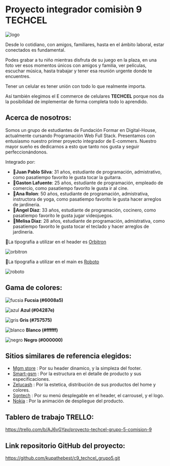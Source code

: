 <h1>Proyecto integrador comisiòn 9 TECHCEL</h1>

![logo](https://i.imgur.com/r0dxGxa.jpeg)

Desde lo cotidiano, con amigos, familiares, hasta en el ámbito laboral, estar conectados es fundamental.

Podes grabar a tu niño mientras disfruta de su juego en la plaza, en una foto ver esos momentos únicos con amigos y familia, ver películas, escuchar música, hasta trabajar y tener  esa reunión urgente donde te encuentres.

Tener un celular es tener unión con todo lo que realmente importa. 

Así también elegimos el E commerce de celulares **TECHCEL** porque nos da la posibilidad de implementar de forma completa todo lo aprendido. 


<h2>Acerca de nosotros:</h2>

Somos un grupo de estudiantes de Fundación Formar en Digital-House, actualmente cursando Programación Web Full Stack. Presentamos con entusiasmo nuestro primer proyecto integrador de E-commers. Nuestro mayor sueño es dedicarnos a esto que tanto nos gusta y seguir perfeccionándonos.
   
   Integrado por:
- :man:**Juan Pablo Silva**: 31 años, estudiante de programación, admistrativo, como pasatiempo favorito le gusta tocar la guitarra.
- :man:**Gaston Lafuente**: 25 años, estudiante de programación, empleado de comercio, como pasatiempo favorito le gusta ir al cine.
- :woman:**Ana Rolon**: 50 años, estudiante de programación, admistrativa, instructora de yoga, como pasatiempo favorito le gusta hacer arreglos de jardineria.
- :man:**Angel Diaz**: 33 años, estudiante de programación, cocinero, como pasatiempo favorito le gusta jugar videojuegos.
- :woman:**Melisa Diaz**: 28 años, estudiante de programación, admistrativa, como pasatiempo favorito le gusta tocar el teclado y hacer arreglos de jardineria.


:pushpin:La tipografia a utilizar en el header es [Orbitron](https://fonts.google.com/specimen/Orbitron)

![orbitron](https://i.ibb.co/DDBz1Gm/Orbitron-ejemplo.png)

:pushpin:La tipografia a utilizar en el main es [Roboto](https://fonts.google.com/specimen/Roboto?query=roboto)

![roboto](https://i.ibb.co/B6SXYVV/Roboto-ejemplo.png)

   
<h2>Gama de colores:</h2>

![fucsia](https://i.ibb.co/5RZYbgT/6008a5.png) **Fucsia (#6008a5)** 

![azul](https://i.ibb.co/Pwkkc7h/04287e.png) **Azul (#04287e)** 

![gris](https://i.ibb.co/YbMxDY6/757575.png) **Gris (#757575)** 

![blanco](https://i.ibb.co/87gFKJz/ffffff.png) **Blanco (#ffffff)** 

![negro](https://i.ibb.co/4NkrY3w/000000.png) **Negro (#000000)** 


<h2>Sitios similares de referencia elegidos:</h2>

- [Mgm store](https://www.mgmstore.com.ar/) : Por su header dinamico, y la simpleza del footer.
- [Smart-gsm](https://www.smart-gsm.com/moviles/samsung-galaxy-a10) : Por la estructura en el detalle de producto y sus especificaciones.
- [Zelucash](https://zelucash.com/home) : Por la estetica, distribución de sus productos del home y colores.
- [Sgntech](http://www.sgntech.com.ar/) : Por su menú desplegable en el header, el carrousel, y el logo.
- [Nokia](https://www.nokia.com/phones/es_es) : Por la animación de despliegue del producto.


<h2>Tablero de trabajo TRELLO:</h2>

https://trello.com/b/AJ6vGYav/proyecto-techcel-grupo-5-comision-9


<h2>Link repositorio GitHub del proyecto:</h2>

https://github.com/kupathebest/c9_techcel_grupo5.git
